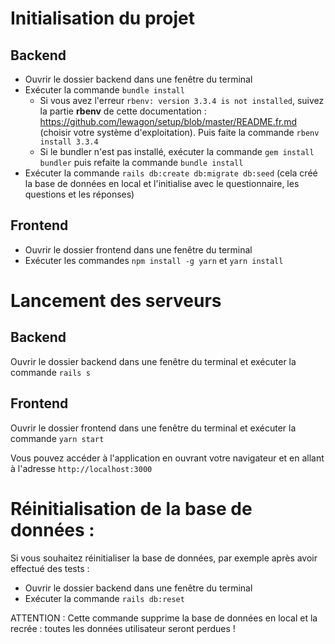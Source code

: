 # Initialisation du projet

## Backend

* Ouvrir le dossier backend dans une fenêtre du terminal
* Exécuter la commande `bundle install`
  * Si vous avez l'erreur `rbenv: version 3.3.4 is not installed`, suivez la partie **rbenv** de cette documentation : https://github.com/lewagon/setup/blob/master/README.fr.md (choisir votre système d'exploitation). Puis faite la commande `rbenv install 3.3.4`
  * Si le bundler n'est pas installé, exécuter la commande `gem install bundler` puis refaite la commande `bundle install`
* Exécuter la commande `rails db:create db:migrate db:seed` (cela créé la base de données en local et l'initialise avec le questionnaire, les questions et les réponses)

## Frontend

* Ouvrir le dossier frontend dans une fenêtre du terminal
* Exécuter les commandes `npm install -g yarn` et `yarn install`

# Lancement des serveurs

## Backend

Ouvrir le dossier backend dans une fenêtre du terminal et exécuter la commande `rails s`

## Frontend

Ouvrir le dossier frontend dans une fenêtre du terminal et exécuter la commande `yarn start`

Vous pouvez accéder à l'application en ouvrant votre navigateur et en allant à l'adresse `http://localhost:3000`

# Réinitialisation de la base de données :

Si vous souhaitez réinitialiser la base de données, par exemple après avoir effectué des tests :
* Ouvrir le dossier backend dans une fenêtre du terminal
* Exécuter la commande `rails db:reset`

ATTENTION : Cette commande supprime la base de données en local et la recrée : toutes les données utilisateur seront perdues !
